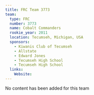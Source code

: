 ```yaml
---
title: FRC Team 3773
team:
  type: FRC
  number: 3773
  name: Cobalt Commanders
  rookie_year: 2011
  location: Tecumseh, Michigan, USA
  sponsors:
    - Kiwanis Club of Tecumseh
    - Allstate
    - Edward Jones
    - Tecumseh High School
    - Tecumseh High School
  links:
    Website: 
---
```

No content has been added for this team